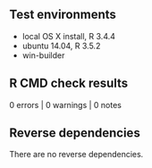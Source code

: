 ## Test environments
* local OS X install, R 3.4.4
* ubuntu 14.04, R 3.5.2
* win-builder

## R CMD check results
0 errors | 0 warnings | 0 notes

## Reverse dependencies

There are no reverse dependencies.
